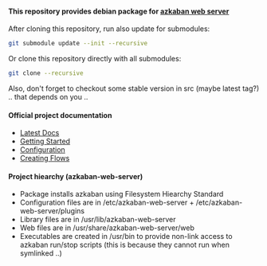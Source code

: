 #### This repository provides debian package for [azkaban web server](http://azkaban.github.io/azkaban/docs/latest/#webserver-setup) 

After cloning this repository, run also update for submodules:
```bash
git submodule update --init --recursive
```

Or clone this repository directly with all submodules:
```bash
git clone --recursive
```

Also, don't forget to checkout some stable version in src (maybe latest tag?) .. that depends on you ..

#### Official project documentation
 - [Latest Docs](http://azkaban.github.io/azkaban/docs/latest/)
 - [Getting Started](http://azkaban.github.io/azkaban/docs/latest/#getting-started)
 - [Configuration](http://azkaban.github.io/azkaban/docs/latest/#configuration)
 - [Creating Flows](http://azkaban.github.io/azkaban/docs/latest/#creating-flows)

#### Project hiearchy (azkaban-web-server)

 - Package installs azkaban using Filesystem Hiearchy Standard
 - Configuration files are in /etc/azkaban-web-server + /etc/azkaban-web-server/plugins
 - Library files are in /usr/lib/azkaban-web-server
 - Web files are in /usr/share/azkaban-web-server/web
 - Executables are created in /usr/bin to provide non-link access to azkaban run/stop scripts (this is because they cannot run when symlinked ..)
